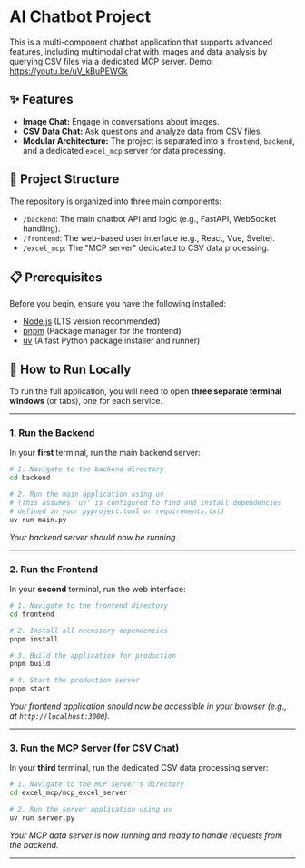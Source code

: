 # AI Chatbot Project

This is a multi-component chatbot application that supports advanced features, including multimodal chat with images and data analysis by querying CSV files via a dedicated MCP server.
Demo: https://youtu.be/uV_kBuPEWGk
## ✨ Features

* **Image Chat:** Engage in conversations about images.
* **CSV Data Chat:** Ask questions and analyze data from CSV files.
* **Modular Architecture:** The project is separated into a `frontend`, `backend`, and a dedicated `excel_mcp` server for data processing.

## 📂 Project Structure

The repository is organized into three main components:

* `/backend`: The main chatbot API and logic (e.g., FastAPI, WebSocket handling).
* `/frontend`: The web-based user interface (e.g., React, Vue, Svelte).
* `/excel_mcp`: The "MCP server" dedicated to CSV data processing.

## 📋 Prerequisites

Before you begin, ensure you have the following installed:
* [Node.js](https://nodejs.org/) (LTS version recommended)
* [pnpm](https://pnpm.io/installation) (Package manager for the frontend)
* [uv](https://github.com/astral-sh/uv) (A fast Python package installer and runner)

## 🚀 How to Run Locally

To run the full application, you will need to open **three separate terminal windows** (or tabs), one for each service.

---

### 1. Run the Backend

In your **first** terminal, run the main backend server:

```bash
# 1. Navigate to the backend directory
cd backend

# 2. Run the main application using uv
# (This assumes 'uv' is configured to find and install dependencies
# defined in your pyproject.toml or requirements.txt)
uv run main.py
```
*Your backend server should now be running.*

-----

### 2\. Run the Frontend

In your **second** terminal, run the web interface:

```bash
# 1. Navigate to the frontend directory
cd frontend

# 2. Install all necessary dependencies
pnpm install

# 3. Build the application for production
pnpm build

# 4. Start the production server
pnpm start
```

*Your frontend application should now be accessible in your browser (e.g., at `http://localhost:3000`).*

-----

### 3\. Run the MCP Server (for CSV Chat)

In your **third** terminal, run the dedicated CSV data processing server:

```bash
# 1. Navigate to the MCP server's directory
cd excel_mcp/mcp_excel_server

# 2. Run the server application using uv
uv run server.py
```

*Your MCP data server is now running and ready to handle requests from the backend.*

-----
